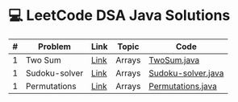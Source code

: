 # 💻 LeetCode DSA Java Solutions

| # | Problem | Link | Topic | Code |
|--|---------|------|--------|------|
| 1 | Two Sum | [Link](https://leetcode.com/problems/two-sum/) | Arrays | [TwoSum.java](src/arrays/TwoSum.java) |
| 1 | Sudoku-solver | [Link](https://leetcode.com/problems/sudoku-solve) | Arrays | [Sudoku-solver.java](src/arrays\Sudoku-solver.java) |
| 1 | Permutations | [Link](https://leetcode.com/problems/permutations/) | Arrays | [Permutations.java](src/arrays\Permutations.java) |
